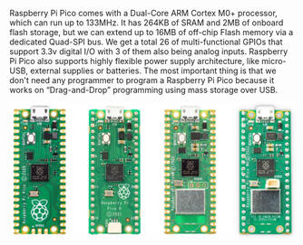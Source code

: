 Raspberry Pi Pico comes with a Dual-Core ARM Cortex M0+ processor, which can run up to 133MHz. It has 264KB of SRAM and 2MB of onboard flash storage, but we can extend up to 16MB of off-chip Flash memory via a dedicated Quad-SPI bus. We get a total 26 of multi-functional GPIOs that support 3.3v digital I/O with 3 of them also being analog inputs. Raspberry Pi Pico also supports highly flexible power supply architecture, like micro-USB, external supplies or batteries. The most important thing is that we don't need any programmer to program a Raspberry Pi Pico because it works on “Drag-and-Drop” programming using mass storage over USB.

![Raspberry Pi Pico](https://github.com/xtcel/Raspberry_Pi_Pico_C_Tutorial/blob/master/images/pico.jpeg)


